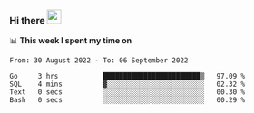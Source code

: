 ### Hi there <a href="https://www.gautamkrishnar.com/"><img src="https://media.giphy.com/media/hvRJCLFzcasrR4ia7z/giphy.gif" width="25px"></a>

📊 **This week I spent my time on**

<!--START_SECTION:waka-->

```text
From: 30 August 2022 - To: 06 September 2022

Go     3 hrs           ████████████████████████▒   97.09 %
SQL    4 mins          ▓░░░░░░░░░░░░░░░░░░░░░░░░   02.32 %
Text   0 secs          ░░░░░░░░░░░░░░░░░░░░░░░░░   00.30 %
Bash   0 secs          ░░░░░░░░░░░░░░░░░░░░░░░░░   00.29 %
```

<!--END_SECTION:waka-->

